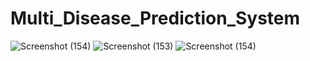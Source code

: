 # Multi_Disease_Prediction_System

![Screenshot (154)](https://github.com/user-attachments/assets/15655bcd-2174-4b73-8ca4-9c2763249577)
![Screenshot (153)](https://github.com/user-attachments/assets/9177a562-f70e-4429-9d73-3dd39cd25241)
![Screenshot (154)](https://github.com/user-attachments/assets/44a69960-132e-4ef7-9ee3-0a2690c8ad58)





